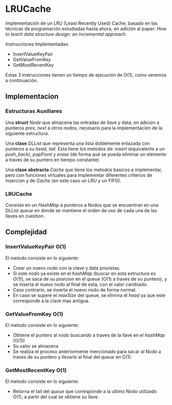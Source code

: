 # LRUCache

Implementación de un LRU (Least Recently Used) Cache, basado en las técnicas de programación estudiadas hasta ahora, en adición al paper: *How to teach data structure design: an incremental approach*. 

Instrucciones Implementadas:

* InsertValueKeyPair
* GetValueFromKey
* GetMostRecentKey

Estas 3 instrucciones tienen un tiempo de ejecución de O(1), como veremos a continuación.

## Implementacion

### Estructuras Auxiliares

Una **struct** *Node* que almacena las entradas de llave y data, en adicion a punteros *prev, next* a otros nodos, necesario para la implementación de la siguiente estructura.

Una **clase** *DLList* que representa una lista doblemente enlazada con punteros a su *head, tail*. Esta tiene los metodos de: *insert* (equivalente a un *push_back*), *popFront* y *erase* (de forma que se pueda eliminar un elemento a traves de su puntero en tiempo constante)

Una **clase abstracta** *Cache* que tiene los metodos basicos a implementar, pero con funciones virtuales para implementar diferentes criterios de insercion y de *Cache* (en este caso un LRU y un FIFO).

### LRUCache

Consiste en un *HashMap* a punteros a Nodos que se encuentran en una DLList *queue* en donde se mantiene el orden de uso de cada una de las llaves en cuestion.

## Complejidad 

### InsertValueKeyPair O(1)

El metodo consiste en lo siguiente:

* Crear un nuevo nodo con la clave y data provistas.
* Si este nodo ya existe en el *hashMap* (buscar en esta estructura es *O(1)*), se saca de su posicion en el *queue* (O(1) a traves de su puntero), y se inserta el nuevo nodo al final de esta, con el valor cambiado. 
* Caso contrario, se inserta el nuevo nodo de forma normal.
* En caso se supere el *maxSize* del queue, se elimina el *head* ya que este corresponde a la clave mas antigua.

### GetValueFromKey O(1)

El metodo consiste en lo siguiente:

* Obtiene el puntero al nodo buscando a traves de la llave en el *hashMap* (O(1))
* Su valor se almacena
* Se realiza el proceso anteriormente mencionado para sacar al Nodo a traves de su puntero y llevarlo al final del *queue* en O(1).

### GetMostRecentKey O(1)

El metodo consiste en lo siguiente:

* Retorna el tail del *queue* que corresponde a la ultimo Nodo utilizado O(1), a partir del cual se obtiene su llave.